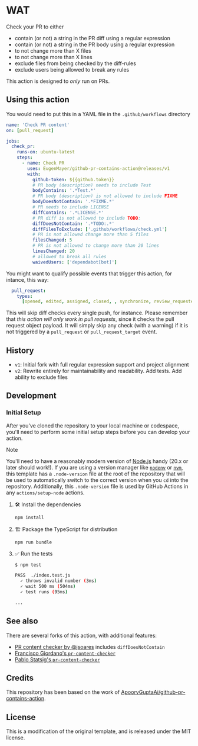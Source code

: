 # WAT

Check your PR to either

- contain (or not) a string in the PR diff using a regular expression
- contain (or not) a string in the PR body using a regular expression
- to not change more than X files
- to not change more than X lines
- exclude files from being checked by the diff-rules
- exclude users being allowed to break any rules

This action is designed to _only_ run on PRs.

## Using this action

You would need to put this in a YAML file in the `.github/workflows` directory

```yaml
name: 'Check PR content'
on: [pull_request]

jobs:
  check_pr:
    runs-on: ubuntu-latest
    steps:
      - name: Check PR
        uses: EugenMayer/github-pr-contains-action@releases/v1
        with:
          github-token: ${{github.token}}
          # PR body (description) needs to include Test
          bodyContains: '.*Test.*'
          # PR body (description) is not allowed to include FIXME
          bodyDoesNotContain: '.*FIXME.*'
          # PR needs to include LICENSE
          diffContains: '.*LICENSE.*'
          # PR diff is not allowed to include TODO:
          diffDoesNotContain: '.*TODO:.*'
          diffFilesToExclude: ['.github/workflows/check.yml']
          # PR is not allowed change more than 5 files
          filesChanged: 5
          # PR is not allowed to change more than 20 lines
          linesChanged: 20
          # allowed to break all rules
          waivedUsers: ['dependabot[bot]']
```

You might want to qualify possible events that trigger this action, for intance, this way:

```yaml
  pull_request:
    types:
      [opened, edited, assigned, closed, , synchronize, review_requested, ready_for_review]
```

This will skip diff checks every single push, for instance. Please remember that _this action will only work in pull
requests_, since it checks the pull request object payload. It will simply skip any check (with a warning) if it is not
triggered by a `pull_request` or `pull_request_target` event.

## History

- `v1`: Initial fork with full regular expression support and project alignment
- `v2`: Rewrite entirely for maintainability and readability. Add tests. Add ability to exclude files

## Development

### Initial Setup

After you've cloned the repository to your local machine or codespace, you'll need to perform some initial setup steps
before you can develop your action.

> [!NOTE]
>
> You'll need to have a reasonably modern version of [Node.js](https://nodejs.org) handy (20.x or later should work!).
> If you are using a version manager like [`nodenv`](https://github.com/nodenv/nodenv) or
> [`nvm`](https://github.com/nvm-sh/nvm), this template has a `.node-version` file at the root of the repository that
> will be used to automatically switch to the correct version when you `cd` into the repository. Additionally, this
> `.node-version` file is used by GitHub Actions in any `actions/setup-node` actions.

1. :hammer_and_wrench: Install the dependencies

   ```bash
   npm install
   ```

1. :building_construction: Package the TypeScript for distribution

   ```bash
   npm run bundle
   ```

1. :white_check_mark: Run the tests

   ```bash
   $ npm test

   PASS  ./index.test.js
     ✓ throws invalid number (3ms)
     ✓ wait 500 ms (504ms)
     ✓ test runs (95ms)

   ...
   ```

## See also

There are several forks of this action, with additional features:

- [PR content checker by @jsoares](https://github.com/jsoares/gh-pr-content-checker/) includes `diffDoesNotContain`
- [Francisco Giordano's `pr-content-checker`](https://github.com/francesco-giordano/gh-pr-content-checker)
- [Pablo Statsig's `pr-content-checker`](https://github.com/pablo-statsig/gh-pr-content-checker/)

## Credits

This repository has been based on the work of
[ApoorvGuptaAi/github-pr-contains-action](https://github.com/ApoorvGuptaAi/github-pr-contains-action).

## License

This is a modification of the original template, and is released under the MIT license.
